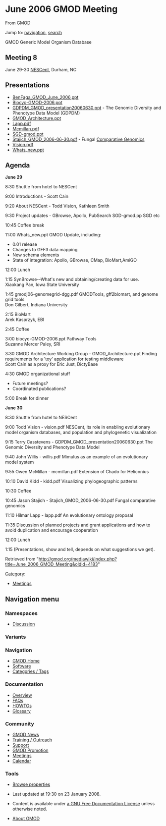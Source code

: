 <div id="mw-page-base" class="noprint">

</div>

<div id="mw-head-base" class="noprint">

</div>

<div id="content" class="mw-body" role="main">

<span id="top"></span>

<div id="mw-js-message" style="display:none;">

</div>



# <span dir="auto">June 2006 GMOD Meeting</span>

<div id="bodyContent">

<div id="siteSub">

From GMOD

</div>

<div id="contentSub">

</div>

<div id="jump-to-nav" class="mw-jump">

Jump to: [navigation](#mw-navigation), [search](#p-search)

</div>

<div id="mw-content-text" class="mw-content-ltr" lang="en" dir="ltr">

GMOD Generic Model Organism Database

  

## <span id="Meeting_8" class="mw-headline">Meeting 8</span>

June 29-30 <a href="http://nescent.org" class="external text"
rel="nofollow">NESCent</a>, Durham, NC

  

## <span id="Presentations" class="mw-headline">Presentations</span>

- <a href="../mediawiki/images/9/99/BenFaga_GMOD_June_2006.ppt"
  class="internal"
  title="BenFaga GMOD June 2006.ppt">BenFaga_GMOD_June_2006.ppt</a>
- <a href="../mediawiki/images/4/4c/Biocyc-GMOD-2006.ppt" class="internal"
  title="Biocyc-GMOD-2006.ppt">Biocyc-GMOD-2006.ppt</a>
- <a href="../mediawiki/images/3/3f/GDPDM_GMOD_presentation20060630.ppt"
  class="internal"
  title="GDPDM GMOD presentation20060630.ppt">GDPDM_GMOD_presentation20060630.ppt</a> -
  The Genomic Diversity and Phenotype Data Model (GDPDM)
- <a href="../mediawiki/images/8/84/GMOD_Architecture.ppt"
  class="internal" title="GMOD Architecture.ppt">GMOD_Architecture.ppt</a>
- <a href="../mediawiki/images/0/0a/Lapp.pdf" class="internal"
  title="Lapp.pdf">Lapp.pdf</a>‎
- <a href="../mediawiki/images/6/6f/Mcmillan.pdf" class="internal"
  title="Mcmillan.pdf">Mcmillan.pdf</a>‎
- <a href="../mediawiki/images/a/af/SGD-gmod.ppt" class="internal"
  title="SGD-gmod.ppt">SGD-gmod.ppt</a>
- <a href="../mediawiki/images/3/30/Stajich_GMOD_2006-06-30.pdf"
  class="internal"
  title="Stajich GMOD 2006-06-30.pdf">Stajich_GMOD_2006-06-30.pdf</a>‎ -
  Fungal [Comparative
  Genomics](Category%3AComparative_Genomics "Category%3AComparative Genomics")
- <a href="../mediawiki/images/b/bc/Vision.pdf" class="internal"
  title="Vision.pdf">Vision.pdf</a>‎
- <a href="../mediawiki/images/4/49/Whats_new.ppt" class="internal"
  title="Whats new.ppt">Whats_new.ppt</a>

## <span id="Agenda" class="mw-headline">Agenda</span>

**June 29**

8:30 Shuttle from hotel to NESCent

9:00 Introductions - Scott Cain

9:20 About NESCent - Todd Vision, Kathleen Smith

9:30 Project updates - GBrowse, Apollo, PubSearch SGD-gmod.pp SGD etc

10:45 Coffee break

11:00 Whats_new.ppt GMOD Update, including:

- 0.01 release
- Changes to GFF3 data mapping
- New schema elements
- State of integration: Apollo, GBrowse, CMap, BioMart,AmiGO

12:00 Lunch

1:15 SynBrowse--What's new and obtaining/creating data for use.  
Xiaokang Pan, Iowa State University

1:45 gmodj06-genomegrid-dgg.pdf GMODTools, gff2biomart, and genome grid
tools  
Don Gilbert, Indiana University

2:15 BioMart  
Arek Kasprzyk, EBI

2:45 Coffee

3:00 biocyc-GMOD-2006.ppt Pathway Tools  
Suzanne Mercer Paley, SRI

3:30 GMOD Architecture Working Group - GMOD_Architecture.ppt Finding
requirements for a 'toy' application for testing middleware  
Scott Cain as a proxy for Eric Just, DictyBase

4:30 GMOD organizational stuff

- Future meetings?
- Coordinated publications?

5:00 Break for dinner

**June 30**

8:30 Shuttle from hotel to NESCent

9:00 Todd Vision - vision.pdf NESCent, its role in enabling evolutionary
model organism databases, and population and phylogenetic visualization

9:15 Terry Casstevens - GDPDM_GMOD_presentation20060630.ppt The Genomic
Diversity and Phenotype Data Model

9:40 John Willis - willis.pdf Mimulus as an example of an evolutionary
model system

9:55 Owen McMillan - mcmillan.pdf Extension of Chado for Heliconius

10:10 David Kidd - kidd.pdf Visualizing phylogeographic patterns

10:30 Coffee

10:45 Jason Stajich - Stajich_GMOD_2006-06-30.pdf Fungal comparative
genomics

11:10 Hilmar Lapp - lapp.pdf An evolutionary ontology proposal

11:35 Discussion of planned projects and grant applications and how to
avoid duplication and encourage cooperation

12:00 Lunch

1:15 (Presentations, show and tell, depends on what suggestions we get).

</div>

<div class="printfooter">

Retrieved from
"<http://gmod.org/mediawiki/index.php?title=June_2006_GMOD_Meeting&oldid=4183>"

</div>

<div id="catlinks" class="catlinks">

<div id="mw-normal-catlinks" class="mw-normal-catlinks">

[Category](Special:Categories "Special:Categories"):

- [Meetings](Category%3AMeetings "Category%3AMeetings")

</div>

</div>

<div class="visualClear">

</div>

</div>

</div>

<div id="mw-navigation">

## Navigation menu

<div id="mw-head">



<div id="left-navigation">

<div id="p-namespaces" class="vectorTabs" role="navigation"
aria-labelledby="p-namespaces-label">

### Namespaces


- <span id="ca-talk"><a
  href="http://gmod.org/mediawiki/index.php?title=Talk:June_2006_GMOD_Meeting&amp;action=edit&amp;redlink=1"
  accesskey="t"
  title="Discussion about the content page [t]">Discussion</a></span>

</div>

<div id="p-variants" class="vectorMenu emptyPortlet" role="navigation"
aria-labelledby="p-variants-label">

### 

### Variants[](#)

<div class="menu">

</div>

</div>

</div>





</div>

</div>

</div>

<div id="mw-panel">

<div id="p-logo" role="banner">

<a href="Main_Page"
style="background-image: url(../images/GMOD-cogs.png);"
title="Visit the main page"></a>

</div>

<div id="p-Navigation" class="portal" role="navigation"
aria-labelledby="p-Navigation-label">

### Navigation

<div class="body">

- <span id="n-GMOD-Home">[GMOD Home](Main_Page)</span>
- <span id="n-Software">[Software](GMOD_Components)</span>
- <span id="n-Categories-.2F-Tags">[Categories /
  Tags](Categories)</span>

</div>

</div>

<div id="p-Documentation" class="portal" role="navigation"
aria-labelledby="p-Documentation-label">

### Documentation

<div class="body">

- <span id="n-Overview">[Overview](Overview)</span>
- <span id="n-FAQs">[FAQs](Category%3AFAQ)</span>
- <span id="n-HOWTOs">[HOWTOs](Category%3AHOWTO)</span>
- <span id="n-Glossary">[Glossary](Glossary)</span>

</div>

</div>

<div id="p-Community" class="portal" role="navigation"
aria-labelledby="p-Community-label">

### Community

<div class="body">

- <span id="n-GMOD-News">[GMOD News](GMOD_News)</span>
- <span id="n-Training-.2F-Outreach">[Training /
  Outreach](Training_and_Outreach)</span>
- <span id="n-Support">[Support](Support)</span>
- <span id="n-GMOD-Promotion">[GMOD Promotion](GMOD_Promotion)</span>
- <span id="n-Meetings">[Meetings](Meetings)</span>
- <span id="n-Calendar">[Calendar](Calendar)</span>

</div>

</div>

<div id="p-tb" class="portal" role="navigation"
aria-labelledby="p-tb-label">

### Tools

<div class="body">


- <span id="t-smwbrowselink"><a href="Special%3ABrowse/June_2006_GMOD_Meeting" rel="smw-browse">Browse
  properties</a></span>


</div>

</div>

</div>

</div>

<div id="footer" role="contentinfo">

- <span id="footer-info-lastmod">Last updated at 19:30 on 23 January
  2008.</span>
<!-- - <span id="footer-info-viewcount">35,082 page views.</span> -->
- <span id="footer-info-copyright">Content is available under
  <a href="http://www.gnu.org/licenses/fdl-1.3.html" class="external"
  rel="nofollow">a GNU Free Documentation License</a> unless otherwise
  noted.</span>

<!-- -->

- <span id="footer-places-about">[About
  GMOD](GMOD:About "GMOD:About")</span>

<!-- -->






</div>
